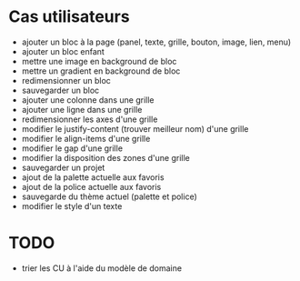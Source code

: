 # Cas utilisateurs
- ajouter un bloc à la page (panel, texte, grille, bouton, image, lien, menu)
- ajouter un bloc enfant
- mettre une image en background de bloc
- mettre un gradient en background de bloc
- redimensionner un bloc
- sauvegarder un bloc
- ajouter une colonne dans une grille
- ajouter une ligne dans une grille
- redimensionner les axes d'une grille
- modifier le justify-content (trouver meilleur nom) d'une grille
- modifier le align-items d'une grille
- modifier le gap d'une grille
- modifier la disposition des zones d'une grille
- sauvegarder un projet
- ajout de la palette actuelle aux favoris
- ajout de la police actuelle aux favoris
- sauvegarde du thème actuel (palette et police)
- modifier le style d'un texte

# TODO 
- trier les CU à l'aide du modèle de domaine